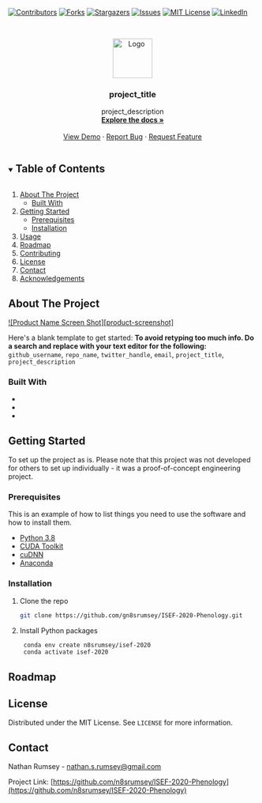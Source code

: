 [![Contributors][contributors-shield]][contributors-url]
[![Forks][forks-shield]][forks-url]
[![Stargazers][stars-shield]][stars-url]
[![Issues][issues-shield]][issues-url]
[![MIT License][license-shield]][license-url]
[![LinkedIn][linkedin-shield]][linkedin-url]



<!-- PROJECT LOGO -->
<br />
<p align="center">
  <a href="https://github.com/n8srumsey/ISEF-2020-Phenology">
    <img src="images/logo.png" alt="Logo" width="80" height="80">
  </a>

  <h3 align="center">project_title</h3>

  <p align="center">
    project_description
    <br />
    <a href="https://github.com/n8srumsey/ISEF-2020-Phenology"><strong>Explore the docs »</strong></a>
    <br />
    <br />
    <a href="https://github.com/n8srumsey/ISEF-2020-Phenology">View Demo</a>
    ·
    <a href="https://github.com/n8srumsey/ISEF-2020-Phenology/issues">Report Bug</a>
    ·
    <a href="https://github.com/n8srumsey/ISEF-2020-Phenology/issues">Request Feature</a>
  </p>
</p>



<!-- TABLE OF CONTENTS -->
<details open="open">
  <summary><h2 style="display: inline-block">Table of Contents</h2></summary>
  <ol>
    <li>
      <a href="#about-the-project">About The Project</a>
      <ul>
        <li><a href="#built-with">Built With</a></li>
      </ul>
    </li>
    <li>
      <a href="#getting-started">Getting Started</a>
      <ul>
        <li><a href="#prerequisites">Prerequisites</a></li>
        <li><a href="#installation">Installation</a></li>
      </ul>
    </li>
    <li><a href="#usage">Usage</a></li>
    <li><a href="#roadmap">Roadmap</a></li>
    <li><a href="#contributing">Contributing</a></li>
    <li><a href="#license">License</a></li>
    <li><a href="#contact">Contact</a></li>
    <li><a href="#acknowledgements">Acknowledgements</a></li>
  </ol>
</details>



<!-- ABOUT THE PROJECT -->
## About The Project

[![Product Name Screen Shot][product-screenshot]](https://example.com)

Here's a blank template to get started:
**To avoid retyping too much info. Do a search and replace with your text editor for the following:**
`github_username`, `repo_name`, `twitter_handle`, `email`, `project_title`, `project_description`


### Built With

* []()
* []()
* []()



<!-- GETTING STARTED -->
## Getting Started

To set up the project as is. Please note that this project was not developed for others to set up individually - it was a proof-of-concept engineering project.

### Prerequisites

This is an example of how to list things you need to use the software and how to install them.

* [Python 3.8](https://www.python.org/)
* [CUDA Toolkit](https://developer.nvidia.com/cuda-toolkit)
* [cuDNN](https://developer.nvidia.com/cudnn)
* [Anaconda](https://anaconda.org)

### Installation

1. Clone the repo

   ```sh
   git clone https://github.com/gn8srumsey/ISEF-2020-Phenology.git
   ```

2. Install Python packages

   ```sh
    conda env create n8srumsey/isef-2020
    conda activate isef-2020
   ```

<!-- ROADMAP -->
## Roadmap


<!-- LICENSE -->
## License

Distributed under the MIT License. See `LICENSE` for more information.

<!-- CONTACT -->
## Contact

Nathan Rumsey - nathan.s.rumsey@gmail.com

Project Link: [https://github.com/n8srumsey/ISEF-2020-Phenology](https://github.com/n8srumsey/ISEF-2020-Phenology)

[contributors-shield]: https://img.shields.io/github/contributors/n8srumsey/ISEF-2020-Phenology.svg?style=for-the-badge
[contributors-url]: https://github.com/n8srumsey/ISEF-2020-Phenology/graphs/contributors
[forks-shield]: https://img.shields.io/github/forks/n8srumsey/ISEF-2020-Phenology.svg?style=for-the-badge
[forks-url]: https://github.com/n8srumsey/ISEF-2020-Phenology/network/members
[stars-shield]: https://img.shields.io/github/stars/n8srumsey/ISEF-2020-Phenology.svg?style=for-the-badge
[stars-url]: https://github.com/n8srumsey/ISEF-2020-Phenology/stargazers
[issues-shield]: https://img.shields.io/github/issues/n8srumsey/ISEF-2020-Phenology.svg?style=for-the-badge
[issues-url]: https://github.com/n8srumsey/ISEF-2020-Phenology/issues
[license-shield]: https://img.shields.io/github/license/n8srumsey/ISEF-2020-Phenology.svg?style=for-the-badge
[license-url]: https://github.com/n8srumsey/ISEF-2020-Phenology/blob/master/LICENSE
[linkedin-shield]: https://img.shields.io/badge/-LinkedIn-black.svg?style=for-the-badge&logo=linkedin&colorB=555
[linkedin-url]: https://www.linkedin.com/in/nathan-rumsey-66ab1320a/